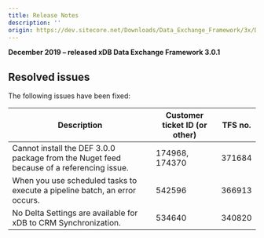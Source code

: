 ```yaml
---
title: Release Notes
description: ''
origin: https://dev.sitecore.net/Downloads/Data_Exchange_Framework/3x/Data_Exchange_Framework_301/Release_Notes
---
```


**December 2019 – released xDB Data Exchange Framework 3.0.1**

## Resolved issues

The following issues have been fixed:

 | Description | Customer ticket ID (or other) | TFS no. |
 | --- | --- | --- |
 | Cannot install the DEF 3.0.0 package from the Nuget feed because of a referencing issue. | 174968, 174370 | 371684 |
 | When you use scheduled tasks to execute a pipeline batch, an error occurs. | 542596 | 366913 |
 | No Delta Settings are available for xDB to CRM Synchronization. | 534640 | 340820 |